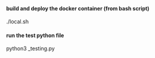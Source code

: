 #### build and deploy the docker container (from bash script)
./local.sh

#### run the test python file 
python3 _testing.py 